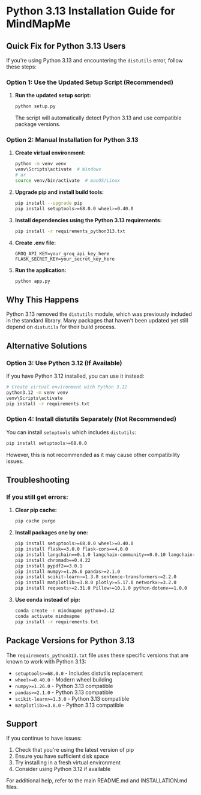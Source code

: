 # Python 3.13 Installation Guide for MindMapMe

## Quick Fix for Python 3.13 Users

If you're using Python 3.13 and encountering the `distutils` error, follow these steps:

### Option 1: Use the Updated Setup Script (Recommended)

1. **Run the updated setup script:**
   ```bash
   python setup.py
   ```
   The script will automatically detect Python 3.13 and use compatible package versions.

### Option 2: Manual Installation for Python 3.13

1. **Create virtual environment:**
   ```bash
   python -m venv venv
   venv\Scripts\activate  # Windows
   # or
   source venv/bin/activate  # macOS/Linux
   ```

2. **Upgrade pip and install build tools:**
   ```bash
   pip install --upgrade pip
   pip install setuptools>=68.0.0 wheel>=0.40.0
   ```

3. **Install dependencies using the Python 3.13 requirements:**
   ```bash
   pip install -r requirements_python313.txt
   ```

4. **Create .env file:**
   ```env
   GROQ_API_KEY=your_groq_api_key_here
   FLASK_SECRET_KEY=your_secret_key_here
   ```

5. **Run the application:**
   ```bash
   python app.py
   ```

## Why This Happens

Python 3.13 removed the `distutils` module, which was previously included in the standard library. Many packages that haven't been updated yet still depend on `distutils` for their build process.

## Alternative Solutions

### Option 3: Use Python 3.12 (If Available)

If you have Python 3.12 installed, you can use it instead:

```bash
# Create virtual environment with Python 3.12
python3.12 -m venv venv
venv\Scripts\activate
pip install -r requirements.txt
```

### Option 4: Install distutils Separately (Not Recommended)

You can install `setuptools` which includes `distutils`:

```bash
pip install setuptools>=68.0.0
```

However, this is not recommended as it may cause other compatibility issues.

## Troubleshooting

### If you still get errors:

1. **Clear pip cache:**
   ```bash
   pip cache purge
   ```

2. **Install packages one by one:**
   ```bash
   pip install setuptools>=68.0.0 wheel>=0.40.0
   pip install flask==3.0.0 flask-cors==4.0.0
   pip install langchain==0.1.0 langchain-community==0.0.10 langchain-groq==0.0.1
   pip install chromadb==0.4.22
   pip install pypdf2==3.0.1
   pip install numpy>=1.26.0 pandas>=2.1.0
   pip install scikit-learn>=1.3.0 sentence-transformers>=2.2.0
   pip install matplotlib>=3.8.0 plotly>=5.17.0 networkx>=3.2.0
   pip install requests>=2.31.0 Pillow>=10.1.0 python-dotenv==1.0.0
   ```

3. **Use conda instead of pip:**
   ```bash
   conda create -n mindmapme python=3.12
   conda activate mindmapme
   pip install -r requirements.txt
   ```

## Package Versions for Python 3.13

The `requirements_python313.txt` file uses these specific versions that are known to work with Python 3.13:

- `setuptools>=68.0.0` - Includes distutils replacement
- `wheel>=0.40.0` - Modern wheel building
- `numpy>=1.26.0` - Python 3.13 compatible
- `pandas>=2.1.0` - Python 3.13 compatible
- `scikit-learn>=1.3.0` - Python 3.13 compatible
- `matplotlib>=3.8.0` - Python 3.13 compatible

## Support

If you continue to have issues:

1. Check that you're using the latest version of pip
2. Ensure you have sufficient disk space
3. Try installing in a fresh virtual environment
4. Consider using Python 3.12 if available

For additional help, refer to the main README.md and INSTALLATION.md files.
